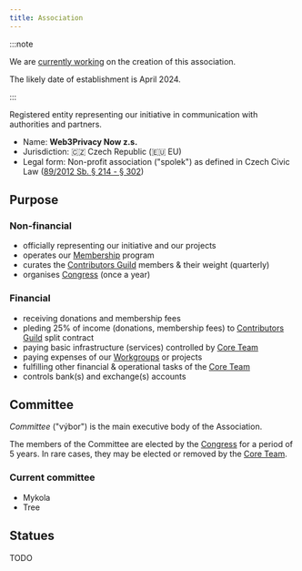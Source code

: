 ```yaml
---
title: Association
---
```


:::note

We are [currently working](https://github.com/web3privacy/association) on the creation of this association.

The likely date of establishment is April 2024.

:::

Registered entity representing our initiative in communication with authorities and partners.

- Name: **Web3Privacy Now z.s.**
- Jurisdiction: 🇨🇿 Czech Republic (🇪🇺 EU)
- Legal form: Non-profit association ("spolek") as defined in Czech Civic Law ([89/2012 Sb. § 214 - § 302](https://www.zakonyprolidi.cz/cs/2012-89#f4579519))

## Purpose

### Non-financial
- officially representing our initiative and our projects
- operates our [Membership](/membership) program
- curates the [Contributors Guild](/guild) members & their weight (quarterly)
- organises [Congress](/congress) (once a year)

### Financial
- receiving donations and membership fees
- pleding 25% of income (donations, membership fees) to [Contributors Guild](/guild) split contract
- paying basic infrastructure (services) controlled by [Core Team](/core-team)
- paying expenses of our [Workgroups](/workgroups) or projects
- fulfilling other financial & operational tasks of the [Core Team](/core-team)
- controls bank(s) and exchange(s) accounts

## Committee

*Committee* ("výbor") is the main executive body of the Association.

The members of the Committee are elected by the [Congress](/congress) for a period of 5 years. In rare cases, they may be elected or removed by the [Core Team](/core-team).

### Current committee

* Mykola
* Tree

## Statues

TODO